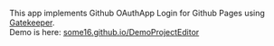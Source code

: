 This app implements Github OAuthApp Login for Github Pages using [Gatekeeper](https://github.com/prose/gatekeeper).  
Demo is here: [some16.github.io/DemoProjectEditor](https://some16.github.io/DemoProjectEditor/index.html)